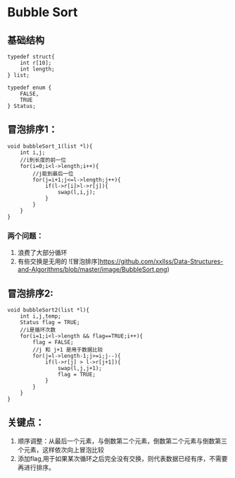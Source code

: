 # Bubble Sort

## 基础结构

    typedef struct{
        int r[10];
        int length;
    } list;
    
    typedef enum {
        FALSE,
        TRUE
    } Status;
    
## 冒泡排序1：

    void bubbleSort_1(list *l){
        int i,j;
        //i到长度的前一位
        for(i=0;i<l->length;i++){
            //j能到最后一位
            for(j=i+1;j<=l->length;j++){
                if(l->r[i]>l->r[j]){
                    swap(l,i,j);
                }
            }
        }
    }

### 两个问题：

1. 浪费了大部分循环
1. 有些交换是无用的
![冒泡排序]https://github.com/xxllss/Data-Structures-and-Algorithms/blob/master/image/BubbleSort.png)

## 冒泡排序2:

    void bubbleSort2(list *l){
        int i,j,temp;
        Status flag = TRUE;
        //i是循环次数
        for(i=1;i<l->length && flag==TRUE;i++){
            flag = FALSE;
            //j 和 j+1 是用于数据比较
            for(j=l->length-1;j>=i;j--){
                if(l->r[j] > l->r[j+1]){
                    swap(l,j,j+1);
                    flag = TRUE;
                }
            }
        }
    }


## 关键点：

1. 顺序调整：从最后一个元素，与倒数第二个元素，倒数第二个元素与倒数第三个元素，这样依次向上冒泡比较
2. 添加flag,用于如果某次循环之后完全没有交换，则代表数据已经有序，不需要再进行排序。
